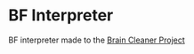 # BF Interpreter

BF interpreter made to the [Brain Cleaner Project](https://github.com/Jose-Edu/Brain-Cleaner)
